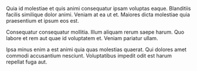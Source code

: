 Quia id molestiae et quis animi consequatur ipsam voluptas eaque. Blanditiis facilis similique dolor animi. Veniam at ea ut et. Maiores dicta molestiae quia praesentium et ipsum eos est.
 Consequatur consequatur mollitia. Illum aliquam rerum saepe harum. Quo labore et rem aut quae id voluptatem et. Veniam pariatur ullam.
 Ipsa minus enim a est animi quia quas molestias quaerat. Qui dolores amet commodi accusantium nesciunt. Voluptatibus impedit odit est harum repellat fuga aut.